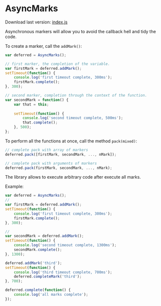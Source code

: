 AsyncMarks
==========
Download last version: [index.js](index.js "index.js")

Asynchronous markers will allow you to avoid the callback hell and tidy the code.

To create a marker, call the ```addMark()```:
```js
var deferred = AsyncMarks();

// first marker, the completion of the variable.
var firstMark = deferred.addMark();
setTimeout(function() {
	console.log('first timeout complete, 300ms');
	firstMark.complete();
}, 300);

// second marker, completion through the context of the function.
var secondMark = function() {
    var that = this;
    
    setTimeout(function() {
		console.log('second timeout complete, 500ms');
		that.complete();
	}, 500);
};
```
To perform all the functions at once, call the method ```pack(mixed)```:
```js
// complete pack with array of markers
deferred.pack([firstMark, secondMark, ..., nMark]);

// complete pack with arguments of markers
deferred.pack(firstMark, secondMark, ..., nMark);
```

The library allows to execute arbitrary code after execute all marks.

Example: 

```js
var deferred = AsyncMarks();
//
var firstMark = deferred.addMark();
setTimeout(function() {
	console.log('first timeout complete, 300ms');
	firstMark.complete();
}, 300);

//
var secondMark = deferred.addMark();
setTimeout(function() {
	console.log('second timeout complete, 1300ms');
	secondMark.complete();
}, 1300);

deferred.addMark('third');
setTimeout(function() {
	console.log('third timeout complete, 700ms');
	deferred.completeMark('third');
}, 700);

deferred.complete(function() {
	console.log('all marks complete');
});
```
